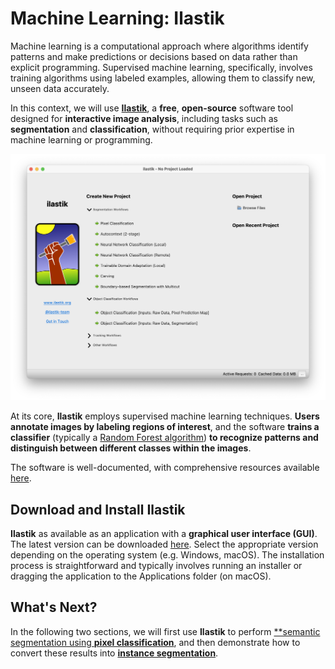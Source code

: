 # Machine Learning: Ilastik

Machine learning is a computational approach where algorithms identify patterns and make predictions or decisions based on data rather than explicit programming. Supervised machine learning, specifically, involves training algorithms using labeled examples, allowing them to classify new, unseen data accurately.

In this context, we will use [**Ilastik**](https://www.ilastik.org), a **free**, **open-source** software tool designed for **interactive image analysis**, including tasks such as **segmentation** and **classification**, without requiring prior expertise in machine learning or programming.

<div align="center">
    <img class="custom-image" src="../../../_static/images/ilastik_startup.png" alt="Ilastik Logo" width="700">
</div>

At its core, **Ilastik** employs supervised machine learning techniques. **Users annotate images by labeling regions of interest**, and the software **trains a classifier** (typically a [Random Forest algorithm](https://en.wikipedia.org/wiki/Random_forest)) **to recognize patterns and distinguish between different classes within the images**.

The software is well-documented, with comprehensive resources available [here](https://www.ilastik.org/documentation/).

## Download and Install Ilastik

**Ilastik** as available as an application with a **graphical user interface (GUI)**. The latest version can be downloaded [here](https://www.ilastik.org/download). Select the appropriate version depending on the operating system (e.g. Windows, macOS). The installation process is straightforward and typically involves running an installer or dragging the application to the Applications folder (on macOS).

## What's Next?

In the following two sections, we will first use **Ilastik** to perform [**semantic segmentation using **pixel classification**](./pixel_classification_with_ilastik.md), and then demonstrate how to convert these results into [**instance segmentation**](./from_ilastik_masks_to_labels.ipynb).
